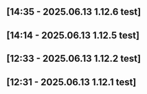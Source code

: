 [14:35 - 2025.06.13 1.12.6 test]
---
[14:14 - 2025.06.13 1.12.5 test]
---
[12:33 - 2025.06.13 1.12.2 test]
---
[12:31 - 2025.06.13 1.12.1 test]
---

